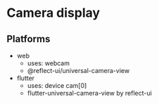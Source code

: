 # Camera display

## Platforms

- web
  - uses: webcam
  - @reflect-ui/universal-camera-view
- flutter
  - uses: device cam[0]
  - flutter-universal-camera-view by reflect-ui
